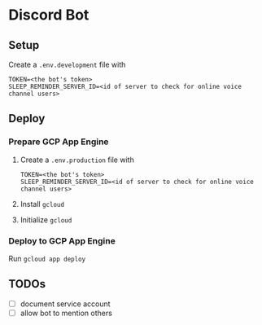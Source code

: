 # Discord Bot

## Setup

Create a `.env.development` file with

```env
TOKEN=<the bot's token>
SLEEP_REMINDER_SERVER_ID=<id of server to check for online voice channel users>
```

## Deploy

### Prepare GCP App Engine

1. Create a `.env.production` file with

    ```env
    TOKEN=<the bot's token>
    SLEEP_REMINDER_SERVER_ID=<id of server to check for online voice channel users>
    ```

2. Install `gcloud`

3. Initialize `gcloud`

### Deploy to GCP App Engine

Run `gcloud app deploy`

## TODOs

- [ ] document service account
- [ ] allow bot to mention others
